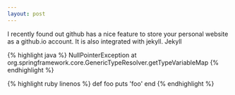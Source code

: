 ```yaml
---
layout: post
---
```


I recently found out github has a nice feature to store your personal website as a github.io account. 
It is also integrated with jekyll. Jekyll

{% highlight java %}
NullPointerException at org.springframework.core.GenericTypeResolver.getTypeVariableMap
{% endhighlight %}

{% highlight ruby linenos %}
def foo
	puts 'foo'
end
{% endhighlight %}
